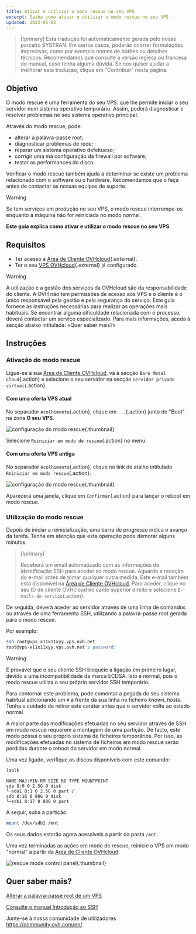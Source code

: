 ```yaml
---
title: Ativar e utilizar o modo rescue no seu VPS
excerpt: Saiba como ativar e utilizar o modo rescue no seu VPS
updated: 2022-05-02
---
```


> [!primary]
> Esta tradução foi automaticamente gerada pelo nosso parceiro SYSTRAN. Em certos casos, poderão ocorrer formulações imprecisas, como por exemplo nomes de botões ou detalhes técnicos. Recomendamos que consulte a versão inglesa ou francesa do manual, caso tenha alguma dúvida. Se nos quiser ajudar a melhorar esta tradução, clique em "Contribuir" nesta página.
>

## Objetivo

O modo rescue é uma ferramenta do seu VPS. que lhe permite iniciar o seu servidor num sistema operativo temporário. Assim, poderá diagnosticar e resolver problemas no seu sistema operativo principal. 

Através do modo rescue, pode:

  - alterar a palavra-passe root;
  - diagnosticar problemas de rede;
  - reparar um sistema operativo defeituoso;
  - corrigir uma má configuração da firewall por software;
  - testar as performances do disco.

Verificar o modo rescue também ajuda a determinar se existe um problema relacionado com o software ou o hardware. Recomendamos que o faça antes de contactar as nossas equipas de suporte.

> [!warning]
>
> Se tem serviços em produção no seu VPS, o modo rescue interrompe-os enquanto a máquina não for reiniciada no modo normal.
> 

**Este guia explica como ativar e utilizar o modo rescue no seu VPS.**

## Requisitos

- Ter acesso à [Área de Cliente OVHcloud](https://www.ovh.com/auth/?action=gotomanager&from=https://www.ovh.pt/&ovhSubsidiary=pt){.external}.
- Ter o seu [VPS OVHcloud](https://www.ovhcloud.com/pt/vps/){.external} já configurado.

> [!warning]
>
> A utilização e a gestão dos serviços da OVHcloud são da responsabilidade do cliente. A OVH não tem permissões de acesso aos VPS e o cliente é o único responsável pela gestão e pela segurança do serviço. Este guia fornece as instruções necessárias para realizar as operações mais habituais. Se encontrar alguma dificuldade relacionada com o processo, deverá contactar um serviço especializado. Para mais informações, aceda à secção abaixo intitulada: «Quer saber mais?»
> 

## Instruções

### Ativação do modo rescue

Ligue-se à sua [Área de Cliente OVHcloud](https://www.ovh.com/auth/?action=gotomanager&from=https://www.ovh.pt/&ovhSubsidiary=pt), vá à secção `Bare Metal Cloud`{.action} e selecione o seu servidor na secção `Servidor privado virtual`{.action}.

#### Com uma oferta VPS atual

No separador `Acolhimento`{.action}, clique em `...`{.action} junto de "Boot" na zona **O seu VPS**.

![configuração do modo rescue](images/rescue_new.png){.thumbnail}

Selecione `Reiniciar em modo de rescue`{.action} no menu.

#### Com uma oferta VPS antiga

No separador `Acolhimento`{.action}, clique no link de atalho intitulado `Reiniciar em modo rescue`{.action}.

![configuração do modo rescue](images/rescue_legacy.png){.thumbnail}

Aparecerá uma janela, clique em `Confirmar`{.action} para lançar o reboot em modo rescue.

### Utilização do modo rescue

Depois de iniciar a reinicialização, uma barra de progresso indica o avanço da tarefa. Tenha em atenção que esta operação pode demorar alguns minutos.

> [!primary]
>
> Receberá um email automatizado com as informações de identificação SSH para aceder ao modo rescue. Aguarde a receção do e-mail antes de tomar qualquer outra medida. Este e-mail também está disponível na [Área de Cliente OVHcloud](https://www.ovh.com/auth/?action=gotomanager&from=https://www.ovh.pt/&ovhSubsidiary=pt). Para aceder, clique no seu ID de cliente OVHcloud no canto superior direito e selecione `E-mails de serviço`{.action}.
>

De seguida, deverá aceder ao servidor através de uma linha de comandos ou através de uma ferramenta SSH, utilizando a palavra-passe root gerada para o modo rescue.

Por exemplo:

```bash
ssh root@vps-x11x11xyy.vps.ovh.net
root@vps-x11x11xyy.vps.ovh.net's password:
```

> [!warning]
> 
> É provável que o seu cliente SSH bloqueie a ligação em primeiro lugar, devido a uma incompatibilidade da marca ECDSA. Isto é normal, pois o modo rescue utiliza o seu próprio servidor SSH temporário.
>
> Para contornar este problema, pode comentar a pegada do seu sistema habitual adicionando um `#` à frente da sua linha no ficheiro *known_hosts*. Tenha o cuidado de retirar este caráter antes que o servidor volte ao estado normal.
>
A maior parte das modificações efetuadas no seu servidor através de SSH em modo rescue requerem a montagem de uma partição. De facto, este modo possui o seu próprio sistema de ficheiros temporários. Por isso, as modificações efetuadas no sistema de ficheiros em modo rescue serão perdidas durante o reboot do servidor em modo normal.
>

Uma vez ligado, verifique os discos disponíveis com este comando:

```bash
lsblk
```

```text
NAME MAJ:MIN RM SIZE RO TYPE MOUNTPOINT
sda 8:0 0 2.5G 0 disk
└─sda1 8:1 0 2.5G 0 part /
sdb 8:16 0 80G 0 disk
└─sdb1 8:17 0 80G 0 part
```

A seguir, suba a partição:

```bash
mount /dev/sdb1 /mnt
```

Os seus dados estarão agora acessíveis a partir da pasta `/mnt`.

Uma vez terminadas as ações em modo de rescue, reinicie o VPS em modo "normal" a partir da [Área de Cliente OVHcloud](https://www.ovh.com/auth/?action=gotomanager&from=https://www.ovh.pt/&ovhSubsidiary=pt).

![rescue mode control panel](images/rescue_exit.png){.thumbnail}

## Quer saber mais?

[Alterar a palavra-passe root de um VPS](/pages/bare_metal_cloud/virtual_private_servers/root_password)

[Consulte o manual Introdução ao SSH](/pages/bare_metal_cloud/dedicated_servers/ssh_introduction)

Junte-se à nossa comunidade de utilizadores <https://community.ovh.com/en/>.
